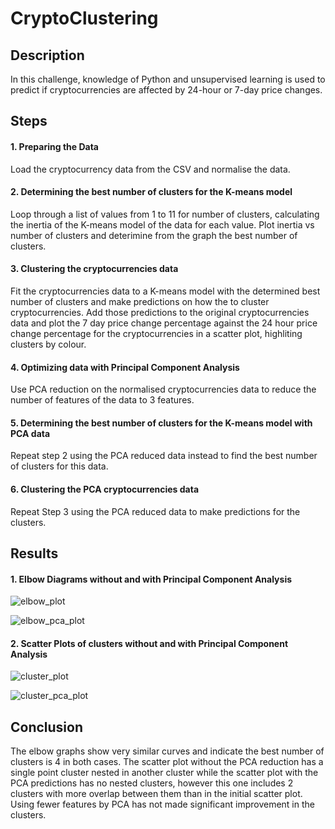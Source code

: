 # CryptoClustering

## Description

In this challenge, knowledge of Python and unsupervised learning is used to predict if cryptocurrencies are affected by 24-hour or 7-day price changes.

## Steps

#### 1. Preparing the Data

Load the cryptocurrency data from the CSV and normalise the data.

#### 2. Determining the best number of clusters for the K-means model

Loop through a list of values from 1 to 11 for number of clusters, calculating the inertia of the K-means model of the data for each value. Plot inertia vs number of clusters and deterimine from the graph the best number of clusters.

#### 3. Clustering the cryptocurrencies data

Fit the cryptocurrencies data to a K-means model with the determined best number of clusters and make predictions on how the to cluster cryptocurrencies. Add those predictions to the original cryptocurrencies data and plot the 7 day price change percentage against the 24 hour price change percentage for the cryptocurrencies in a scatter plot, highliting clusters by colour.

#### 4. Optimizing data with Principal Component Analysis

Use PCA reduction on the normalised cryptocurrencies data to reduce the number of features of the data to 3 features.

#### 5. Determining the best number of clusters for the K-means model with PCA data

Repeat step 2 using the PCA reduced data instead to find the best number of clusters for this data.

#### 6. Clustering the PCA cryptocurrencies data

Repeat Step 3 using the PCA reduced data to make predictions for the clusters.

## Results

#### 1. Elbow Diagrams without and with Principal Component Analysis
![elbow_plot](https://github.com/KevinMosweu/CryptoClustering/assets/119974799/a2786aba-7881-4cb8-b50e-84d82cfef2ef)

![elbow_pca_plot](https://github.com/KevinMosweu/CryptoClustering/assets/119974799/d3920403-3344-402e-b57e-f6a77a9c84b1)


#### 2. Scatter Plots of clusters without and with Principal Component Analysis
![cluster_plot](https://github.com/KevinMosweu/CryptoClustering/assets/119974799/5503494f-6e5c-4d3e-8dd8-61b8f113da80)


![cluster_pca_plot](https://github.com/KevinMosweu/CryptoClustering/assets/119974799/a3983435-d129-49d1-8f0d-9750420fba17)


## Conclusion

The elbow graphs show very similar curves and indicate the best number of clusters is 4 in both cases. The scatter plot without the PCA reduction has a single point cluster nested in another cluster while the scatter plot with the PCA predictions has no nested clusters, however this one includes 2 clusters with more overlap between them than in the initial scatter plot. Using fewer features by PCA has not made significant improvement in the clusters.


